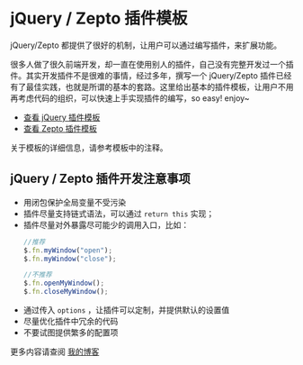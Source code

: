 # jQuery / Zepto 插件模板

jQuery/Zepto 都提供了很好的机制，让用户可以通过编写插件，来扩展功能。

很多人做了很久前端开发，却一直在使用别人的插件，自己没有完整开发过一个插件。其实开发插件不是很难的事情，经过多年，撰写一个 jQuery/Zepto 插件已经有了最佳实践，也就是所谓的基本的套路。这里给出基本的插件模板，让用户不用再考虑代码的组织，可以快速上手实现插件的编写，so easy! enjoy~

- [查看 jQuery 插件模板](jQuery-plugin-template.md)
- [查看 Zepto 插件模板](Zepto-plugin-template.md)

关于模板的详细信息，请参考模板中的注释。

## jQuery / Zepto 插件开发注意事项

- 用闭包保护全局变量不受污染
- 插件尽量支持链式语法，可以通过 `return this` 实现；
- 插件尽量对外暴露尽可能少的调用入口，比如：
  ```javascript
  //推荐
  $.fn.myWindow("open");
  $.fn.myWindow("close");
  
  //不推荐
  $.fn.openMyWindow();
  $.fn.closeMyWindow();
  ```
- 通过传入 `options` ，让插件可以定制，并提供默认的设置值
- 尽量优化插件中冗余的代码
- 不要试图提供繁多的配置项

更多内容请查阅 [我的博客](http://www.feeldesignstudio.com/2015/05/jquery-zepto-plugin-template/)

